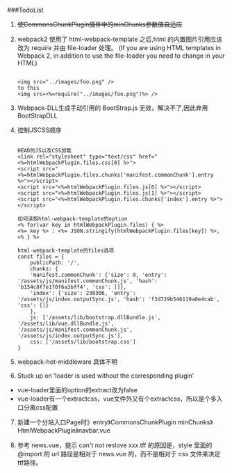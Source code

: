 ###TodoList

1. <del>使CommonsChunkPlugin插件中的minChunks参数值自适应</del>

2. webpack2 使用了 html-webpack-template 之后,html 的内置图片引用应该改为 require 并由 file-loader 处理。
(If you are using HTML templates in Webpack 2, in addition to use the file-loader you need to change in your HTML)
	```
	
	<img src="../images/foo.png" /> 
	to this 
	<img src=<%=require("../images/foo.png")%> />
	
	```

3. Webpack-DLL生成手动引用的 BootStrap.js 无效，解决不了,因此弃用 BootStrapDLL

4. 控制JSCSS顺序
	```
	
	HEAD的JS以及CSS加载
	<link rel="stylesheet" type="text/css" href="<%=htmlWebpackPlugin.files.css[0] %>">
	<script src="<%=htmlWebpackPlugin.files.chunks['manifest.commonChunk'].entry %>"></script>
	<script src="<%=htmlWebpackPlugin.files.js[0] %>"></script>
	<script src="<%=htmlWebpackPlugin.files.js[1] %>"></script>
	<script src="<%=htmlWebpackPlugin.files.chunks['index'].entry %>"></script>
	
	如何读取html-webpack-template的option
	<% for(var key in htmlWebpackPlugin.files) { %>
	<%= key %> : <%= JSON.stringify(htmlWebpackPlugin.files[key]) %>,
	<% } %>
	
	html-webpack-template的files选项
	const files = {
		publicPath: '/',
		chunks: {
		'manifest.commonChunk': {'size': 0, 'entry': '/assets/js/manifest.commonChunk.js', 'hash': 'b154c8f7e1f0f6a3bff4', 'css': []},
		'index': {'size': 230306, 'entry': '/assets/js/index.outputSync.js', 'hash': 'f3d729b546119a0e4cab', 'css': []}
		},
		js: ['/assets/lib/bootstrap.dllBundle.js', '/assets/lib/vue.dllBundle.js', '/assets/js/manifest.commonChunk.js', '/assets/js/index.outputSync.js'],
		css: ['/assets/lib/bootstrap.css']
    }

	```

5. webpack-hot-middleware 具体不明

6. Stuck up on ‘loader is used without the corresponding plugin’ 
- vue-loader里面的option的extract改为false
- vue-loader有一个extractcss，vue文件外又有个extractcss，所以是个多入口分离css配置

7. 新建一个分站入口Page时》entry》CommonsChunkPlugin minChunks》HtmlWebpackPlugin》navbar.vue

8. 参考 news.vue，提示 can't not reslove xxx.tff 的原因是，style 里面的 @import 的 url 路径是相对于 news.vue 的，而不是相对于 css 文件来决定ttf路径。
